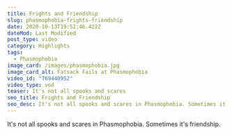 ```yaml
---
title: Frights and Friendship
slug: phasmophobia-frights-friendship
date: 2020-10-13T19:52:46.422Z
dateMod: Last Modified
post_type: video
category: Highlights
tags:
  - Phasmophobia
image_card: /images/phasmophobia.jpg
image_card_alt: Fatsack Fails at Phasmophobia
video_id: "769440952"
video_type: vod
teaser: It's not all spooks and scares
seo_title: Frights and Friendship
seo_desc: It's not all spooks and scares in Phasmophobia. Sometimes it's friendship.
---
```

It's not all spooks and scares in Phasmophobia. Sometimes it's friendship.